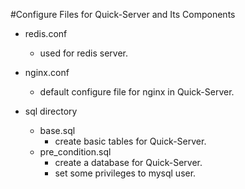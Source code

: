 #Configure Files for Quick-Server and Its Components

- redis.conf 
   - used for redis server.
   
- nginx.conf
   - default configure file for nginx in Quick-Server.

- sql directory
   - base.sql 
      - create basic tables for Quick-Server.
   - pre_condition.sql
      - create a database for Quick-Server.
      - set some privileges to mysql user.
